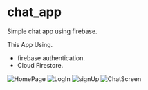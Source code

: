 # chat_app

Simple chat app using firebase.

This App Using.
- firebase authentication.
- Cloud Firestore.

![HomePage](https://user-images.githubusercontent.com/31715000/147387111-7c22eeaa-bbfd-4457-8c71-04a00a7b5969.png)
![LogIn](https://user-images.githubusercontent.com/31715000/147387119-70148518-cbbb-4828-b36d-8c04b329469c.png)
![signUp](https://user-images.githubusercontent.com/31715000/147387127-41014a48-689f-4e97-99e0-24f1c96f2d4f.png)
![ChatScreen](https://user-images.githubusercontent.com/31715000/147387142-148d8c7b-3aff-43cd-9648-1c790fcf2463.png)



